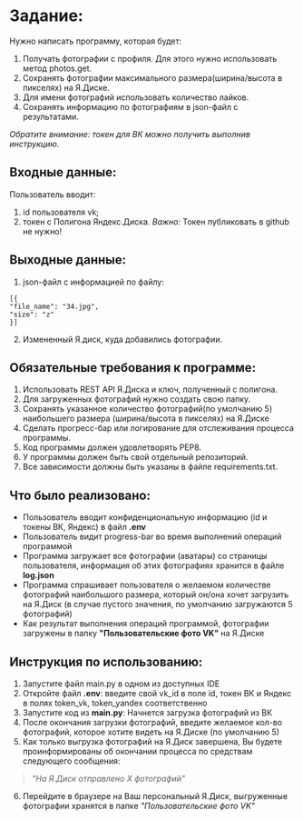 # Задание:
Нужно написать программу, которая будет:

1. Получать фотографии с профиля. Для этого нужно использовать метод photos.get.
2. Сохранять фотографии максимального размера(ширина/высота в пикселях) на Я.Диске.
3. Для имени фотографий использовать количество лайков.
4. Сохранять информацию по фотографиям в json-файл с результатами.

*Обратите внимание: токен для ВК можно получить выполнив инструкцию.*

## Входные данные:
Пользователь вводит:

1. id пользователя vk;
2. токен с Полигона Яндекс.Диска. _Важно:_ Токен публиковать в github не нужно!
## Выходные данные:
1. json-файл с информацией по файлу: 
```
[{
"file_name": "34.jpg",
"size": "z"
}]
```
2. Измененный Я.диск, куда добавились фотографии.

## Обязательные требования к программе:
1. Использовать REST API Я.Диска и ключ, полученный с полигона.
2. Для загруженных фотографий нужно создать свою папку.
3. Сохранять указанное количество фотографий(по умолчанию 5) наибольшего размера (ширина/высота в пикселях) на Я.Диске
4. Сделать прогресс-бар или логирование для отслеживания процесса программы.
5. Код программы должен удовлетворять PEP8.
6. У программы должен быть свой отдельный репозиторий.
7. Все зависимости должны быть указаны в файле requiremеnts.txt.​

## Что было реализовано:

- Пользователь вводит конфиденциональную информацию (id и токены ВК, Яндекс) в файл **.env**
- Пользователь видит progress-bar во время выполнений операций программой
- Программа загружает все фотографии (аватары) со страницы пользователя, информация об этих фотографиях хранится в файле **log.json**
- Программа спрашивает пользователя о желаемом количестве фотографий наибольшого размера, который он/она хочет загрузить на Я.Диск (в случае пустого значения, по умолчанию загружаются 5 фотографий)
- Как результат выполнения операций программой, фотографии загружены в папку **"Пользовательские фото VK"** на Я.Диске

## Инструкция по использованию:
1. Запустите файл main.py в одном из доступных IDE
2. Откройте файл **.env**: введите свой vk_id в поле id, токен ВК и Яндекс в полях token_vk, token_yandex соответственно
3. Запустите код из **main.py**: Начнется загрузка фотографий из ВК
4. После окончания загрузки фотографий, введите желаемое кол-во фотографий, которое хотите видеть на Я.Диске (по умолчанию 5)
5. Как только выгрузка фотографий на Я.Диск завершена, Вы будете проинформированы об окончании процесса по средствам следующего сообщения:
>_"На Я.Диск отправлено Х фотографий"_
6. Перейдите в браузере на Ваш персональный Я.Диск, выгруженные фотографии хранятся в папке _"Пользовательские фото VK"_